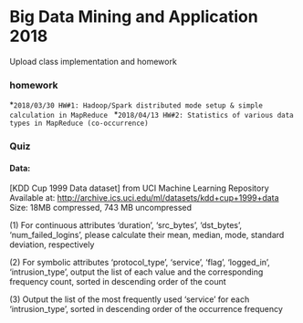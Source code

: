 # Big Data Mining and Application 2018
Upload class implementation and homework

### homework
*`2018/03/30 HW#1: Hadoop/Spark distributed mode setup & simple calculation in MapReduce `
*`2018/04/13 HW#2: Statistics of various data types in MapReduce (co-occurrence) `

### Quiz

#### Data:

[KDD Cup 1999 Data dataset] from UCI Machine Learning Repository
Available at: http://archive.ics.uci.edu/ml/datasets/kdd+cup+1999+data
Size: 18MB compressed, 743 MB uncompressed

(1) For continuous attributes ‘duration’, ‘src_bytes’, ‘dst_bytes’,
‘num_failed_logins’, please calculate their mean, median, mode, standard
deviation, respectively

(2) For symbolic attributes ‘protocol_type’, ‘service’, ‘flag’, ‘logged_in’,
‘intrusion_type’, output the list of each value and the corresponding
frequency count, sorted in descending order of the count

(3) Output the list of the most frequently used ‘service’ for each
‘intrusion_type’, sorted in descending order of the occurrence frequency